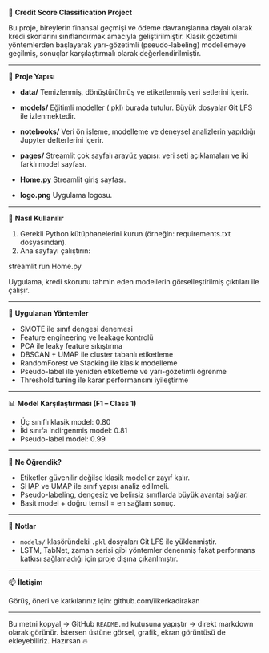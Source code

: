 

🧠 **Credit Score Classification Project**

Bu proje, bireylerin finansal geçmişi ve ödeme davranışlarına dayalı olarak kredi skorlarını sınıflandırmak amacıyla geliştirilmiştir. Klasik gözetimli yöntemlerden başlayarak yarı-gözetimli (pseudo-labeling) modellemeye geçilmiş, sonuçlar karşılaştırmalı olarak değerlendirilmiştir.

---

📁 **Proje Yapısı**

* **data/**
  Temizlenmiş, dönüştürülmüş ve etiketlenmiş veri setlerini içerir.

* **models/**
  Eğitimli modeller (.pkl) burada tutulur. Büyük dosyalar Git LFS ile izlenmektedir.

* **notebooks/**
  Veri ön işleme, modelleme ve deneysel analizlerin yapıldığı Jupyter defterlerini içerir.

* **pages/**
  Streamlit çok sayfalı arayüz yapısı: veri seti açıklamaları ve iki farklı model sayfası.

* **Home.py**
  Streamlit giriş sayfası.

* **logo.png**
  Uygulama logosu.

---

🚀 **Nasıl Kullanılır**

1. Gerekli Python kütüphanelerini kurun (örneğin: requirements.txt dosyasından).
2. Ana sayfayı çalıştırın:

streamlit run Home.py

Uygulama, kredi skorunu tahmin eden modellerin görselleştirilmiş çıktıları ile çalışır.

---

🧪 **Uygulanan Yöntemler**

* SMOTE ile sınıf dengesi denemesi
* Feature engineering ve leakage kontrolü
* PCA ile leaky feature sıkıştırma
* DBSCAN + UMAP ile cluster tabanlı etiketleme
* RandomForest ve Stacking ile klasik modelleme
* Pseudo-label ile yeniden etiketleme ve yarı-gözetimli öğrenme
* Threshold tuning ile karar performansını iyileştirme

---

📊 **Model Karşılaştırması (F1 – Class 1)**

* Üç sınıflı klasik model: 0.80
* İki sınıfa indirgenmiş model: 0.81
* Pseudo-label model: 0.99

---

🧠 **Ne Öğrendik?**

* Etiketler güvenilir değilse klasik modeller zayıf kalır.
* SHAP ve UMAP ile sınıf yapısı analiz edilmeli.
* Pseudo-labeling, dengesiz ve belirsiz sınıflarda büyük avantaj sağlar.
* Basit model + doğru temsil = en sağlam sonuç.

---

📌 **Notlar**

* `models/` klasöründeki `.pkl` dosyaları Git LFS ile yüklenmiştir.
* LSTM, TabNet, zaman serisi gibi yöntemler denenmiş fakat performans katkısı sağlamadığı için proje dışına çıkarılmıştır.

---

📫 **İletişim**

Görüş, öneri ve katkılarınız için:
github.com/ilkerkadirakan

---

Bu metni kopyal → GitHub `README.md` kutusuna yapıştır → direkt markdown olarak görünür.
İstersen üstüne görsel, grafik, ekran görüntüsü de ekleyebiliriz. Hazırsan 🔥
